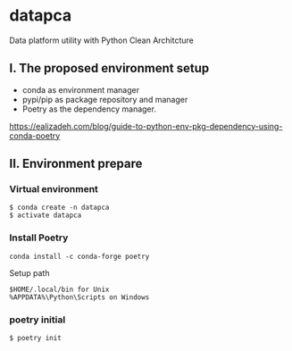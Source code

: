 # datapca
Data platform utility with Python Clean Architcture


## I. The proposed environment setup
- conda as environment manager
- pypi/pip as package repository and manager 
- Poetry as the dependency manager.

https://ealizadeh.com/blog/guide-to-python-env-pkg-dependency-using-conda-poetry


## II. Environment prepare

### Virtual environment 

```
$ conda create -n datapca
$ activate datapca

```

### Install Poetry

```
conda install -c conda-forge poetry
```

Setup path 
```
$HOME/.local/bin for Unix
%APPDATA%\Python\Scripts on Windows
```


### poetry initial
```
$ poetry init
```
